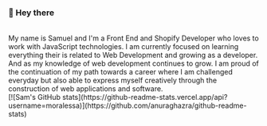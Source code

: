 ### 👋 Hey there
<br>
My name is Samuel and I'm a Front End and Shopify Developer who loves to work with JavaScript technologies. I am currently focused on 
learning everything their is related to Web Development and growing as a developer. And as my knowledge of web development continues to grow. I am proud of the continuation of my path towards a career where I am challenged everyday but also able to express myself creatively through the construction of web applications and software.
<br>
[![Sam's GitHub stats](https://github-readme-stats.vercel.app/api?username=moralessa)](https://github.com/anuraghazra/github-readme-stats)

<!--
**moralessa/moralessa** is a ✨ _special_ ✨ repository because its `README.md` (this file) appears on your GitHub profile.

Here are some ideas to get you started:

- 🔭 I’m currently working on ...
- 🌱 I’m currently learning ...
- 👯 I’m looking to collaborate on ...
- 🤔 I’m looking for help with ...
- 💬 Ask me about ...
- 📫 How to reach me: ...
- ⚡ Fun fact: ...
-->
